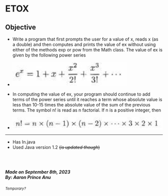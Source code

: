 # **ETOX**
## Objective

- Write a program that first prompts the user for a value of x, reads x (as a double) and then computes and prints the value of ex without using either of the methods exp or pow from the Math class. The value of ex is given by the following power series

- ![Image](./1st.png)

- In computing the value of ex, your program should continue to add terms of the power series until it reaches a term whose absolute value is less than 10-15 times the absolute value of the sum of the previous terms.
The symbol n! is read as n factorial. If n is a positive integer, then

- ![Image](/2nd.png)

---

- Has In.java
- Used Java version 1.2 ~~(*is updated though*)~~

<br></br>

***Made on September 8th, 2023***\
***By: Aaron Prince Anu***


<sub>*Temporary?*</sub>